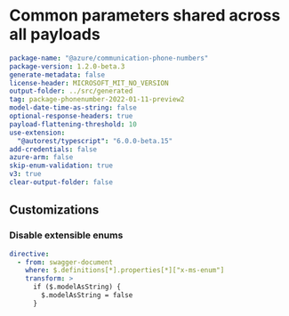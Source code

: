 # Common parameters shared across all payloads

``` yaml
package-name: "@azure/communication-phone-numbers"
package-version: 1.2.0-beta.3
generate-metadata: false
license-header: MICROSOFT_MIT_NO_VERSION
output-folder: ../src/generated
tag: package-phonenumber-2022-01-11-preview2
model-date-time-as-string: false
optional-response-headers: true
payload-flattening-threshold: 10
use-extension:
  "@autorest/typescript": "6.0.0-beta.15"
add-credentials: false
azure-arm: false
skip-enum-validation: true
v3: true
clear-output-folder: false
```

## Customizations

### Disable extensible enums

```yaml
directive:
  - from: swagger-document
    where: $.definitions[*].properties[*]["x-ms-enum"]
    transform: >
      if ($.modelAsString) {
        $.modelAsString = false
      }
```